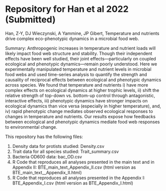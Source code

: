 # Repository for Han et al 2022 (Submitted)

Han, Z-Y, DJ Wieczynski, A Yammine, JP Gibert, Temperature and nutrients drive complex eco-phenotypic dynamics in a microbial food web.

Summary: 
Anthropogenic increases in temperature and nutrient loads will likely impact food web structure and stability. Though their independent effects have been well studied, their joint effects—particularly on coupled ecological and phenotypic dynamics—remain poorly understood. Here we experimentally manipulated temperature and nutrient levels in microbial food webs and used time-series analysis to quantify the strength and causality of reciprocal effects between ecological and phenotypic dynamics across species. We found that temperature and nutrients i) have more complex effects on ecological dynamics at higher trophic levels, ii) shift the relative strength of top-down vs. bottom-up control through antagonistic, interactive effects, iii) phenotypic dynamics have stronger impacts on ecological dynamics than vice versa (especially in higher temperature), and, iv) rapid phenotypic change mediates observed ecological responses to changes in temperature and nutrients. Our results expose how feedbacks between ecological and phenotypic dynamics mediate food web responses to environmental change. 


This repository has the following files:
1) Density data for protists studied: Density.csv
2) Trait data for all species studied: Trait_summary.csv
3) Bacteria OD600 data: bac_OD.csv
4) R Code that reproduces all analyses presented in the main text and in Appendix II: BTE_main_text_Appendix_II.csv (html version as BTE_main_text__Appendix_II.html)
6) R Code that reproduces all analyses presented in the Appendix I: BTE_Appendix_I.csv (html version as BTE_Appendix_I.html)
